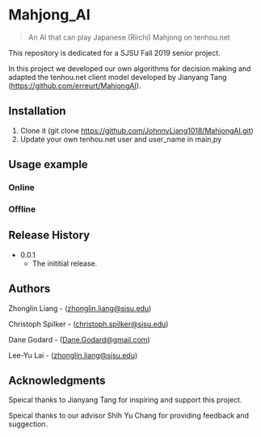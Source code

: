 # Mahjong_AI
> An AI that can play Japanese (Riichi) Mahjong on tenhou.net

This repository is dedicated for a SJSU Fall 2019 senior project.

In this project we developed our own algorithms for decision making and adapted the tenhou.net client model developed by Jianyang Tang (https://github.com/erreurt/MahjongAI). 

## Installation
1. Clone it (git clone https://github.com/JohnnyLiang1018/MahjongAI.git)
2. Update your own tenhou.net user and user_name in main,py 

## Usage example

### Online

### Offline

## Release History

* 0.0.1
    * The inititial release.

## Authors

Zhonglin Liang - (zhonglin.liang@sjsu.edu)

Christoph Spilker - (christoph.spilker@sjsu.edu)

Dane Godard - (Dane.Godard@gmail.com)

Lee-Yu Lai - (zhonglin.liang@sjsu.edu)

## Acknowledgments

Speical thanks to Jianyang Tang for inspiring and support this project.

Speical thanks to our advisor Shih Yu Chang for providing feedback and suggection.

